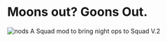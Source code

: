 # Moons out? Goons Out.
![nods](https://cdn.shopify.com/s/files/1/0951/3104/products/MG_7302_1024x1024_62909517-191a-403f-9f85-c3d25a1c130e_large.jpg?v=1571439683)
A Squad mod to bring night ops to Squad V.2
